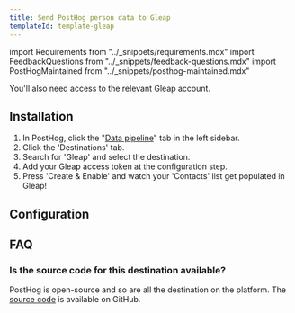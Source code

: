 ```yaml
---
title: Send PostHog person data to Gleap
templateId: template-gleap
---
```


import Requirements from "../_snippets/requirements.mdx"
import FeedbackQuestions from "../_snippets/feedback-questions.mdx"
import PostHogMaintained from "../_snippets/posthog-maintained.mdx"

<Requirements />

You'll also need access to the relevant Gleap account.

## Installation

1. In PostHog, click the "[Data pipeline](https://us.posthog.com/pipeline/overview)" tab in the left sidebar.
2. Click the 'Destinations' tab.
3. Search for 'Gleap' and select the destination.
4. Add your Gleap access token at the configuration step.
5. Press 'Create & Enable' and watch your 'Contacts' list get populated in Gleap!

<HideOnCDPIndex>

## Configuration

<TemplateParameters />

## FAQ

### Is the source code for this destination available?

PostHog is open-source and so are all the destination on the platform. The [source code](https://github.com/PostHog/posthog/blob/master/posthog/cdp/templates/gleap/template_gleap.py) is available on GitHub.

<PostHogMaintained />

<FeedbackQuestions />

</HideOnCDPIndex>